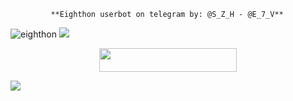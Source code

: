              **Eighthon userbot on telegram by: @S_Z_H - @E_7_V**
![eighthon](https://i.pinimg.com/originals/8d/4b/77/8d4b77c44b7a68c0fd609411e2c0ec3c.gif)
<img src="https://user-images.githubusercontent.com/73097560/115834477-dbab4500-a447-11eb-908a-139a6edaec5c.gif">
<p align="center"><a href="https://www.heroku.com/new?template=https://github.com/rick1128/eighthon"><img src="https://img.shields.io/badge/Deploy%20On%20Heroku-black?style=for-the-badge&logo=heroku" width="220" height="38.45"/></a></p>
<img src="https://user-images.githubusercontent.com/73097560/115834477-dbab4500-a447-11eb-908a-139a6edaec5c.gif">
